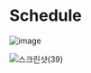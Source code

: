 # Schedule

![image](https://github.com/user-attachments/assets/fb37ebc5-05ad-4f33-a512-dc3687d6b7d9)





![스크린샷(39)](https://github.com/user-attachments/assets/d9f63683-16a3-4845-9efa-a59b1bf19a8c)


